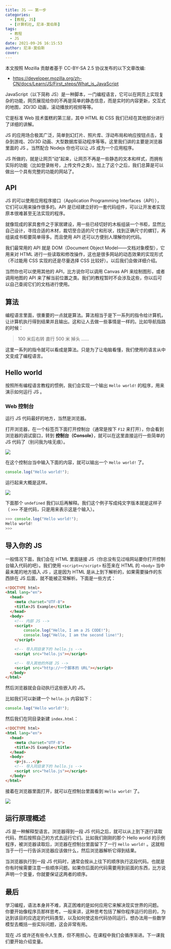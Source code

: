 ```yaml
---
title: JS —— 第一步
categories:
  - [教程, JS]
  - [计算机社, 尼泽·莫伯斯]
tags:
  - 教程
  - JS
date: 2021-09-26 16:15:53
author: 尼泽·莫伯斯
cover: 
---
```


本文按照 Mozilla 贡献者基于 CC-BY-SA 2.5 协议发布的以下文章改编:

- <https://developer.mozilla.org/zh-CN/docs/Learn/JS/First_steps/What_is_JavaScript>

JavaScript（以下简称 JS）是一种脚本，一门编程语言，它可以在网页上实现复杂的功能，网页展现给你的不再是简单的静态信息，而是实时的内容更新，交互式的地图，2D/3D 动画，滚动播放的视频等等。

它是标准 Web 技术蛋糕的第三层，其中 HTML 和 CSS 我们已经在其他部分进行了详细的讲解。

JS 的应用场合极其广泛，简单到幻灯片、照片库、浮动布局和响应按钮点击，复杂到游戏、2D/3D 动画、大型数据库驱动程序等等。这里我们讲的主要是浏览器里面的 JS 。当然配合 Nodejs 你也可以让 JS 成为一个应用程序。

JS 所做的，就是让网页“动”起来，让网页不再是一些静态的文本和样式，而拥有实际的功能（比如登录帐号，上传文件之类）。加上了这个之后，我们总算是可以做出一个具有完整的功能的网站了。

## API

JS 的可以使用应用程序接口（Application Programming Interfaces（API）），它们可以用来操作很多的。API 是已经建立好的一套代码组件，可以让开发者实现原本很难甚至无法实现的程序。

就像现成的家具套件之于家居建设，用一些已经切好的木板组装一个书柜，显然比自己设计，寻找合适的木材，裁切至合适的尺寸和形状，找到正确尺寸的螺钉，再组装成书柜要简单得多。而且使用 API 还可以方便别人理解你的代码。

我们最常用的 API 就是 DOM（Document Object Model——文档对象模型），它用来对 HTML 进行一些读取和修改操作，这也是很多网站的动态效果的实现形式（不过能用 CSS 实现的还是尽量选择 CSS 比较好）。以后我们会做详细介绍。

当然你也可以使用其他的 API，比方说你可以调用 Canvas API 来绘制图形，或者调用地图的 API 来了解当前位置之类。我们的教程暂时不会涉及这些，你以后可以自己查阅它们的文档进行使用。

## 算法

编程语言里面，很重要的一点就是算法。算法相当于是下一系列的指令给计算机，让计算机执行得到结果并且输出。这和让人去做一些事情是一样的。比如导航指路的时候：

> 100 米后右转
> 直行 500 米
> 掉头
> ……

这里一系列的指令就可以看成是算法。只是为了让电脑看懂，我们使用的语言从中文变成了编程语言。

## Hello world

按照所有编程语言教程的惯例，我们会实现一个输出 `Hello world!` 的程序，用来演示如何运行 JS 。

### Web 控制台

运行 JS 代码最好的地方，当然是浏览器。

打开浏览器，在一个标签页下面打开控制台（通常是按下 `F12` 来打开），你会看到浏览器的调试窗口，转到 **控制台（Console）**，就可以在这里直接运行一些简单的 JS 代码了（别问我为啥无痕）。

![](1_console.png)

在这个控制台当中输入下面的内容，就可以输出一个 `Hello world!` 了。

``` javascript
console.log("Hello world!");
```

运行起来大概是这样。

![](1_hello-world.png)

下面那个 `undefined` 我们以后再解释。我们这个例子写成纯文字版本就是这样子（ `>>>` 不是代码，只是用来表示这是个输入）。

``` javascript
>>> console.log("Hello world!");
Hello world!
>>>
```

## 导入你的 JS

一般情况下面，我们会在 HTML 里面链接 JS（你总没有见过啥网站要你打开控制台输入代码的吧）。我们使用 `<script></script>` 标签来在 HTML 的 `<body>` 当中最末尾的地方插入 JS ，这是因为 HTML 是从上到下解析的，如果需要操作的东西排在 JS 后面，就不能被正常解析。下面是一些方式：

``` html
<!DOCTYPE html>
<html lang="en">
  <head>
    <meta charset="UTF-8">
    <title>JS Example</title>
  </head>
  <body>
    <!-- 内部 JS -->
    <script>
        console.log("Hello, I am a JS CODE!");
        console.log("Hello, I am the second line!");
    </script>

    <!-- 导入同目录下的 hello.js -->
    <script src="hello.js"></script>

    <!-- 导入其他的外链 JS -->
    <script src="http://一个脚本的 URL"></script>
  </body>
</html>
```

然后浏览器就会自动执行这些嵌入的 JS。

比如我们可以新建一个 `hello.js` 内容如下：

``` javascript
console.log("Hello world!");
```

然后我们在同目录新建 `index.html`：

``` HTML
<!DOCTYPE html>
<html lang="en">
  <head>
    <meta charset="UTF-8">
    <title>JS Example</title>
  </head>
  <body>
    <p>js...</p>
    <!-- 导入同目录下的 hello.js -->
    <script src="hello.js"></script>
  </body>
</html>
```

接着在浏览器里面打开，就可以在控制台里面看到 `Hello world!` 了。

![](1_hello-extern.png)

## 运行原理概述

JS 是一种解释型语言。浏览器得到一段 JS 代码之后，就可以从上到下逐行读取代码，然后按照自己的方式去运行它们。比如我们刚刚的那个 Hello world 的示例程序，被浏览器读取后，浏览器在控制台里面留下了一行 `Hello world!` 。这就相当于一行一行告诉浏览器应该做什么，然后浏览器解析它得到结果。

当浏览器执行到一段 JS 代码时，通常会按从上往下的顺序执行这段代码。也就是你有时候需要注意一些顺序问题。如果你后面的代码需要用到前面的东西，比方说声明一个变量，你就要保证这两者的顺序。

## 最后

学习编程，语法本身并不难，真正困难的是如何应用它来解决现实世界的问题。 你要开始像程序员那样思考。一般来讲，这种思考包括了解你程序运行的目的，为达到该目的应选定的代码类型，以及如何使这些代码协同运行。想办法用一些数学模型去概括一些实际问题，这会非常有用。

现在 JS 或许还有些令人生畏，但不用担心。在课程中我们会循序渐进。下一课我们要开始介绍变量。
